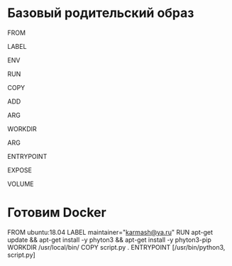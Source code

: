 # Базовый родительский образ
 FROM
<!-- Описывает метаданные, сведения о создателе -->
LABEL
<!-- Установка переменных сред -->
ENV
<!-- Выполняет команду и создает слой образа -->
RUN
<!-- Копирование файлов и папок -->
COPY
<!-- Копирование и распаковка архивовъ -->
ADD
<!-- Выполнение команд с аргументами -->
ARG
<!-- Задает рабочую директорию для следующих инструкций -->
WORKDIR
<!-- Передачи переменных во время сборки образаъ -->
ARG
<!-- Точка входа? передает аргументы -->
ENTRYPOINT
<!-- Указывает на открытие порта -->
EXPOSE
<!-- Создает точку монтирования для работы с хранилищем -->
VOLUME

# Готовим Docker
FROM ubuntu:18.04
LABEL maintainer="karmash@ya.ru"
RUN apt-get update && apt-get install -y phyton3 && apt-get install -y phyton3-pip
WORKDIR /usr/local/bin/
COPY script.py .
ENTRYPOINT [/usr/bin/python3, script.py]